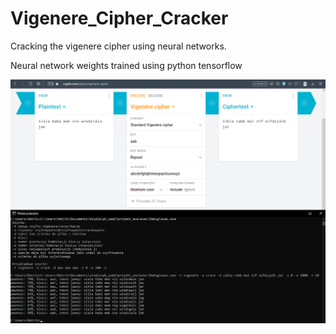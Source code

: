 # Vigenere_Cipher_Cracker

Cracking the vigenere cipher using neural networks.

Neural network weights trained using python tensorflow

![alt text](https://github.com/matrix6222/Vigenere_Cipher_Cracker/blob/main/example.png)
